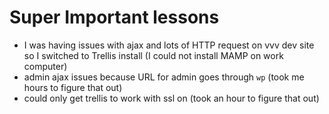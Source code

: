 # Super Important lessons
* I was having issues with ajax and lots of HTTP request on vvv dev site so I switched to Trellis install (I could not install MAMP on work computer)
* admin ajax issues because URL for admin goes through `wp` (took me hours to figure that out)
* could only get trellis to work with ssl on (took an hour to figure that out)


